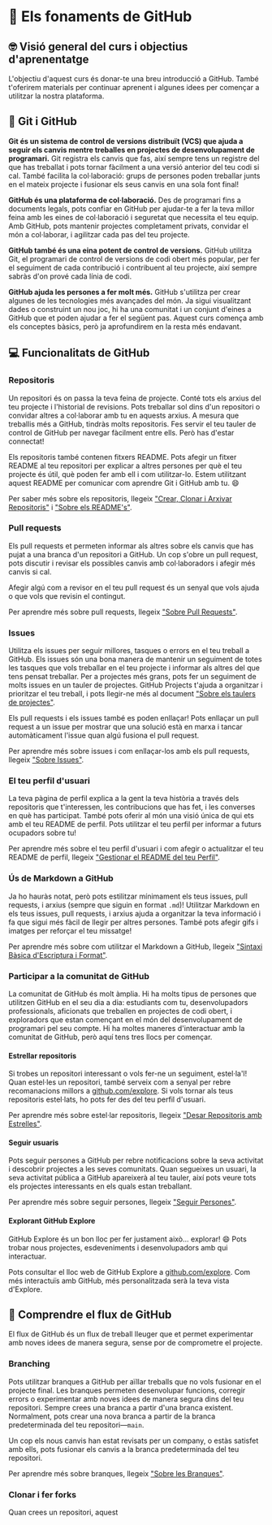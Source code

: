 # 👋 Els fonaments de GitHub

## 🤓 Visió general del curs i objectius d'aprenentatge

L'objectiu d'aquest curs és donar-te una breu introducció a GitHub. També t'oferirem materials per continuar aprenent i algunes idees per començar a utilitzar la nostra plataforma.

## 🐙 Git i GitHub

**Git és un sistema de control de versions distribuït (VCS) que ajuda a seguir els canvis mentre treballes en projectes de desenvolupament de programari.** Git registra els canvis que fas, així sempre tens un registre del que has treballat i pots tornar fàcilment a una versió anterior del teu codi si cal. També facilita la col·laboració: grups de persones poden treballar junts en el mateix projecte i fusionar els seus canvis en una sola font final!

**GitHub és una plataforma de col·laboració.** Des de programari fins a documents legals, pots confiar en GitHub per ajudar-te a fer la teva millor feina amb les eines de col·laboració i seguretat que necessita el teu equip. Amb GitHub, pots mantenir projectes completament privats, convidar el món a col·laborar, i agilitzar cada pas del teu projecte.

**GitHub també és una eina potent de control de versions.** GitHub utilitza Git, el programari de control de versions de codi obert més popular, per fer el seguiment de cada contribució i contribuent al teu projecte, així sempre sabràs d'on prové cada línia de codi.

**GitHub ajuda les persones a fer molt més.** GitHub s'utilitza per crear algunes de les tecnologies més avançades del món. Ja sigui visualitzant dades o construint un nou joc, hi ha una comunitat i un conjunt d'eines a GitHub que et poden ajudar a fer el següent pas. Aquest curs comença amb els conceptes bàsics, però ja aprofundirem en la resta més endavant.

## 💻 Funcionalitats de GitHub

### Repositoris

Un repositori és on passa la teva feina de projecte. Conté tots els arxius del teu projecte i l'historial de revisions. Pots treballar sol dins d'un repositori o convidar altres a col·laborar amb tu en aquests arxius. A mesura que treballis més a GitHub, tindràs molts repositoris. Fes servir el teu tauler de control de GitHub per navegar fàcilment entre ells. Però has d'estar connectat!

Els repositoris també contenen fitxers README. Pots afegir un fitxer README al teu repositori per explicar a altres persones per què el teu projecte és útil, què poden fer amb ell i com utilitzar-lo. Estem utilitzant aquest README per comunicar com aprendre Git i GitHub amb tu. 😄

Per saber més sobre els repositoris, llegeix ["Crear, Clonar i Arxivar Repositoris"](https://docs.github.com/en/github/creating-cloning-and-archiving-repositories/about-repositories) i ["Sobre els README's"](https://docs.github.com/en/github/creating-cloning-and-archiving-repositories/about-readmes).

### Pull requests

Els pull requests et permeten informar als altres sobre els canvis que has pujat a una branca d'un repositori a GitHub. Un cop s'obre un pull request, pots discutir i revisar els possibles canvis amb col·laboradors i afegir més canvis si cal.

Afegir algú com a revisor en el teu pull request és un senyal que vols ajuda o que vols que revisin el contingut.

Per aprendre més sobre pull requests, llegeix ["Sobre Pull Requests"](https://docs.github.com/en/github/collaborating-with-issues-and-pull-requests/about-pull-requests).

### Issues

Utilitza els issues per seguir millores, tasques o errors en el teu treball a GitHub. Els issues són una bona manera de mantenir un seguiment de totes les tasques que vols treballar en el teu projecte i informar als altres del que tens pensat treballar. Per a projectes més grans, pots fer un seguiment de molts issues en un tauler de projectes. GitHub Projects t'ajuda a organitzar i prioritzar el teu treball, i pots llegir-ne més al document ["Sobre els taulers de projectes"](https://docs.github.com/en/github/managing-your-work-on-github/about-project-boards).

Els pull requests i els issues també es poden enllaçar! Pots enllaçar un pull request a un issue per mostrar que una solució està en marxa i tancar automàticament l'issue quan algú fusiona el pull request.

Per aprendre més sobre issues i com enllaçar-los amb els pull requests, llegeix ["Sobre Issues"](https://docs.github.com/en/github/managing-your-work-on-github/about-issues).

### El teu perfil d'usuari

La teva pàgina de perfil explica a la gent la teva història a través dels repositoris que t'interessen, les contribucions que has fet, i les converses en què has participat. També pots oferir al món una visió única de qui ets amb el teu README de perfil. Pots utilitzar el teu perfil per informar a futurs ocupadors sobre tu!

Per aprendre més sobre el teu perfil d'usuari i com afegir o actualitzar el teu README de perfil, llegeix ["Gestionar el README del teu Perfil"](https://docs.github.com/en/github/setting-up-and-managing-your-github-profile/managing-your-profile-readme).

### Ús de Markdown a GitHub

Ja ho hauràs notat, però pots estilitzar mínimament els teus issues, pull requests, i arxius (sempre que siguin en format `.md`)! Utilitzar Markdown en els teus issues, pull requests, i arxius ajuda a organitzar la teva informació i fa que sigui més fàcil de llegir per altres persones. També pots afegir gifs i imatges per reforçar el teu missatge!

Per aprendre més sobre com utilitzar el Markdown a GitHub, llegeix ["Sintaxi Bàsica d'Escriptura i Format"](https://docs.github.com/en/github/writing-on-github/basic-writing-and-formatting-syntax).

### Participar a la comunitat de GitHub

La comunitat de GitHub és molt àmplia. Hi ha molts tipus de persones que utilitzen GitHub en el seu dia a dia: estudiants com tu, desenvolupadors professionals, aficionats que treballen en projectes de codi obert, i exploradors que estan començant en el món del desenvolupament de programari pel seu compte. Hi ha moltes maneres d'interactuar amb la comunitat de GitHub, però aquí tens tres llocs per començar.

#### Estrellar repositoris

Si trobes un repositori interessant o vols fer-ne un seguiment, estel·la'l! Quan estel·les un repositori, també serveix com a senyal per rebre recomanacions millors a [github.com/explore](https://github.com/explore). Si vols tornar als teus repositoris estel·lats, ho pots fer des del teu perfil d'usuari.

Per aprendre més sobre estel·lar repositoris, llegeix ["Desar Repositoris amb Estrelles"](https://docs.github.com/en/github/getting-started-with-github/saving-repositories-with-stars).

#### Seguir usuaris

Pots seguir persones a GitHub per rebre notificacions sobre la seva activitat i descobrir projectes a les seves comunitats. Quan segueixes un usuari, la seva activitat pública a GitHub apareixerà al teu tauler, així pots veure tots els projectes interessants en els quals estan treballant.

Per aprendre més sobre seguir persones, llegeix ["Seguir Persones"](https://docs.github.com/en/github/getting-started-with-github/following-people).

#### Explorant GitHub Explore

GitHub Explore és un bon lloc per fer justament això... explorar! 😄 Pots trobar nous projectes, esdeveniments i desenvolupadors amb qui interactuar.

Pots consultar el lloc web de GitHub Explore a [github.com/explore](https://github.com/explore). Com més interactuïs amb GitHub, més personalitzada serà la teva vista d'Explore.

## 🐙 Comprendre el flux de GitHub

El flux de GitHub és un flux de treball lleuger que et permet experimentar amb noves idees de manera segura, sense por de comprometre el projecte.

### Branching

Pots utilitzar branques a GitHub per aïllar treballs que no vols fusionar en el projecte final. Les branques permeten desenvolupar funcions, corregir errors o experimentar amb noves idees de manera segura dins del teu repositori. Sempre crees una branca a partir d'una branca existent. Normalment, pots crear una nova branca a partir de la branca predeterminada del teu repositori—`main`.

Un cop els nous canvis han estat revisats per un company, o estàs satisfet amb ells, pots fusionar els canvis a la branca predeterminada del teu repositori.

Per aprendre més sobre branques, llegeix ["Sobre les Branques"](https://docs.github.com/en/github/collaborating-with-issues-and-pull-requests/about-branches).

### Clonar i fer forks

Quan crees un repositori, aquest

